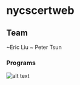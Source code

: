 # nycscertweb

## Team
~Eric Liu  ~
Peter Tsun

### Programs

![alt text](https://engineering.utulsa.edu/wp-content/uploads/sites/4/2020/03/04-02-19-Tali-Harris-VR-1960x906.jpg "Logo Title Text 1")
